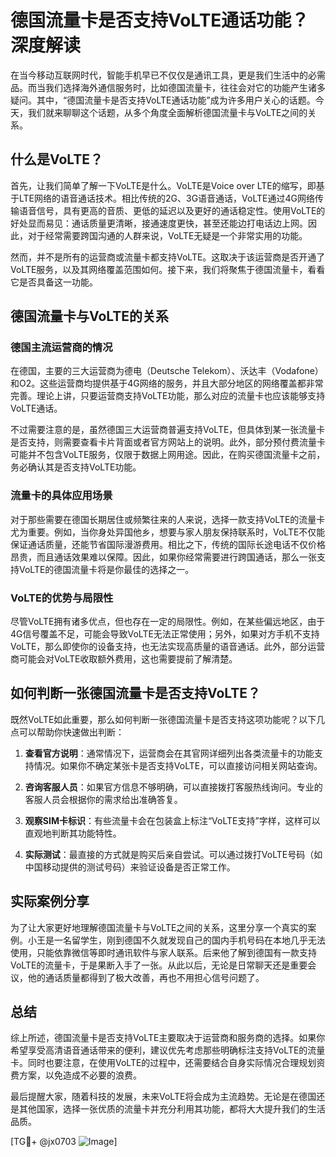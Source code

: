 # 德国流量卡是否支持VoLTE通话功能？深度解读

在当今移动互联网时代，智能手机早已不仅仅是通讯工具，更是我们生活中的必需品。而当我们选择海外通信服务时，比如德国流量卡，往往会对它的功能产生诸多疑问。其中，“德国流量卡是否支持VoLTE通话功能”成为许多用户关心的话题。今天，我们就来聊聊这个话题，从多个角度全面解析德国流量卡与VoLTE之间的关系。

## 什么是VoLTE？

首先，让我们简单了解一下VoLTE是什么。VoLTE是Voice over LTE的缩写，即基于LTE网络的语音通话技术。相比传统的2G、3G语音通话，VoLTE通过4G网络传输语音信号，具有更高的音质、更低的延迟以及更好的通话稳定性。使用VoLTE的好处显而易见：通话质量更清晰，接通速度更快，甚至还能边打电话边上网。因此，对于经常需要跨国沟通的人群来说，VoLTE无疑是一个非常实用的功能。

然而，并不是所有的运营商或流量卡都支持VoLTE。这取决于该运营商是否开通了VoLTE服务，以及其网络覆盖范围如何。接下来，我们将聚焦于德国流量卡，看看它是否具备这一功能。

## 德国流量卡与VoLTE的关系

### 德国主流运营商的情况

在德国，主要的三大运营商为德电（Deutsche Telekom）、沃达丰（Vodafone）和O2。这些运营商均提供基于4G网络的服务，并且大部分地区的网络覆盖都非常完善。理论上讲，只要运营商支持VoLTE功能，那么对应的流量卡也应该能够支持VoLTE通话。

不过需要注意的是，虽然德国三大运营商普遍支持VoLTE，但具体到某一张流量卡是否支持，则需要查看卡片背面或者官方网站上的说明。此外，部分预付费流量卡可能并不包含VoLTE服务，仅限于数据上网用途。因此，在购买德国流量卡之前，务必确认其是否支持VoLTE功能。

### 流量卡的具体应用场景

对于那些需要在德国长期居住或频繁往来的人来说，选择一款支持VoLTE的流量卡尤为重要。例如，当你身处异国他乡，想要与家人朋友保持联系时，VoLTE不仅能保证通话质量，还能节省国际漫游费用。相比之下，传统的国际长途电话不仅价格昂贵，而且通话效果难以保障。因此，如果你经常需要进行跨国通话，那么一张支持VoLTE的德国流量卡将是你最佳的选择之一。

### VoLTE的优势与局限性

尽管VoLTE拥有诸多优点，但也存在一定的局限性。例如，在某些偏远地区，由于4G信号覆盖不足，可能会导致VoLTE无法正常使用；另外，如果对方手机不支持VoLTE，那么即使你的设备支持，也无法实现高质量的语音通话。此外，部分运营商可能会对VoLTE收取额外费用，这也需要提前了解清楚。

## 如何判断一张德国流量卡是否支持VoLTE？

既然VoLTE如此重要，那么如何判断一张德国流量卡是否支持这项功能呢？以下几点可以帮助你快速做出判断：

1. **查看官方说明**：通常情况下，运营商会在其官网详细列出各类流量卡的功能支持情况。如果你不确定某张卡是否支持VoLTE，可以直接访问相关网站查询。
   
2. **咨询客服人员**：如果官方信息不够明确，可以直接拨打客服热线询问。专业的客服人员会根据你的需求给出准确答复。
   
3. **观察SIM卡标识**：有些流量卡会在包装盒上标注“VoLTE支持”字样，这样可以直观地判断其功能特性。

4. **实际测试**：最直接的方式就是购买后亲自尝试。可以通过拨打VoLTE号码（如中国移动提供的测试号码）来验证设备是否正常工作。

## 实际案例分享

为了让大家更好地理解德国流量卡与VoLTE之间的关系，这里分享一个真实的案例。小王是一名留学生，刚到德国不久就发现自己的国内手机号码在本地几乎无法使用，只能依靠微信等即时通讯软件与家人联系。后来他了解到德国有一款支持VoLTE的流量卡，于是果断入手了一张。从此以后，无论是日常聊天还是重要会议，他的通话质量都得到了极大改善，再也不用担心信号问题了。

## 总结

综上所述，德国流量卡是否支持VoLTE主要取决于运营商和服务商的选择。如果你希望享受高清语音通话带来的便利，建议优先考虑那些明确标注支持VoLTE的流量卡。同时也要注意，在使用VoLTE的过程中，还需要结合自身实际情况合理规划资费方案，以免造成不必要的浪费。

最后提醒大家，随着科技的发展，未来VoLTE将会成为主流趋势。无论是在德国还是其他国家，选择一张优质的流量卡并充分利用其功能，都将大大提升我们的生活品质。

[TG💪+ @jx0703 ![Image](https://github.com/user-attachments/assets/dbca1d08-cadb-493c-b0ec-ad6f7a83f270)]